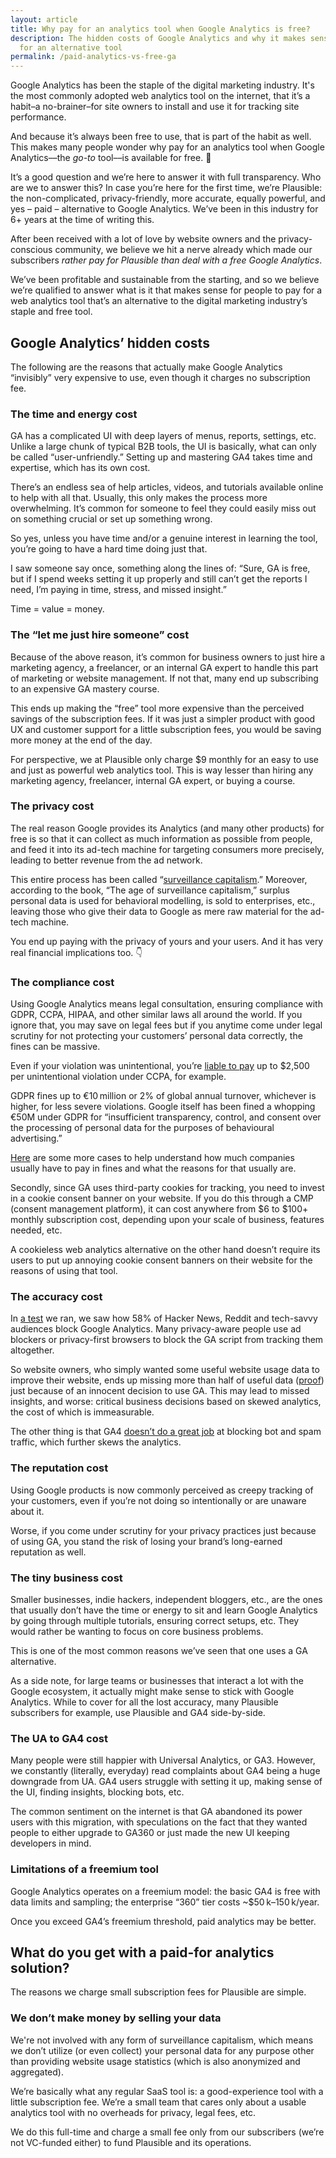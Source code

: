 ```yaml
---
layout: article
title: Why pay for an analytics tool when Google Analytics is free?
description: The hidden costs of Google Analytics and why it makes sense to pay
  for an alternative tool
permalink: /paid-analytics-vs-free-ga
---
```

Google Analytics has been the staple of the digital marketing industry. It's the most commonly adopted web analytics tool on the internet, that it’s a habit–a no-brainer–for site owners to install and use it for tracking site performance.

And because it’s always been free to use, that is part of the habit as well. This makes many people wonder why pay for an analytics tool when Google Analytics––the *go-to* tool––is available for free. 🤷

It’s a good question and we’re here to answer it with full transparency. Who are we to answer this? In case you’re here for the first time, we’re Plausible: the non-complicated, privacy-friendly, more accurate, equally powerful, and yes – paid – alternative to Google Analytics. We’ve been in this industry for 6+ years at the time of writing this.

After been received with a lot of love by website owners and the privacy-conscious community, we believe we hit a nerve already which made our subscribers *rather pay for Plausible than deal with a free Google Analytics*.

We’ve been profitable and sustainable from the starting, and so we believe we’re qualified to answer what is it that makes sense for people to pay for a web analytics tool that’s an alternative to the digital marketing industry’s staple and free tool.

## Google Analytics’ hidden costs

The following are the reasons that actually make Google Analytics “invisibly” very expensive to use, even though it charges no subscription fee.

### The time and energy cost

GA has a complicated UI with deep layers of menus, reports, settings, etc. Unlike a large chunk of typical B2B tools, the UI is basically, what can only be called “user-unfriendly.” Setting up and mastering GA4 takes time and expertise, which has its own cost.

There’s an endless sea of help articles, videos, and tutorials available online to help with all that. Usually, this only makes the process more overwhelming. It’s common for someone to feel they could easily miss out on something crucial or set up something wrong.

So yes, unless you have time and/or a genuine interest in learning the tool, you’re going to have a hard time doing just that.

I saw someone say once, something along the lines of: “Sure, GA is free, but if I spend weeks setting it up properly and still can’t get the reports I need, I’m paying in time, stress, and missed insight.”

Time = value = money.

### The “let me just hire someone” cost

Because of the above reason, it’s common for business owners to just hire a marketing agency, a freelancer, or an internal GA expert to handle this part of marketing or website management. If not that, many end up subscribing to an expensive GA mastery course.

This ends up making the “free” tool more expensive than the perceived savings of the subscription fees. If it was just a simpler product with good UX and customer support for a little subscription fees, you would be saving more money at the end of the day.

For perspective, we at Plausible only charge $9 monthly for an easy to use and just as powerful web analytics tool. This is way lesser than hiring any marketing agency, freelancer, internal GA expert, or buying a course.

### The privacy cost

The real reason Google provides its Analytics (and many other products) for free is so that it can collect as much information as possible from people, and feed it into its ad-tech machine for targeting consumers more precisely, leading to better revenue from the ad network.

This entire process has been called “[surveillance capitalism](https://en.wikipedia.org/wiki/Surveillance_capitalism).” Moreover, according to the book, “The age of surveillance capitalism,” surplus personal data is used for behavioral modelling, is sold to enterprises, etc., leaving those who give their data to Google as mere raw material for the ad-tech machine.

You end up paying with the privacy of yours and your users. And it has very real financial implications too. 👇

### The compliance cost

Using Google Analytics means legal consultation, ensuring compliance with GDPR, CCPA, HIPAA, and other similar laws all around the world. If you ignore that, you may save on legal fees but if you anytime come under legal scrutiny for not protecting your customers’ personal data correctly, the fines can be massive.

Even if your violation was unintentional, you’re [liable to pay](https://en.wikipedia.org/wiki/California_Consumer_Privacy_Act) up to $2,500 per unintentional violation under CCPA, for example.

GDPR fines up to €10 million or 2% of global annual turnover, whichever is higher, for less severe violations. Google itself has been fined a whopping €50M under GDPR for “insufficient transparency, control, and consent over the processing of personal data for the purposes of behavioural advertising.”

[Here](https://en.wikipedia.org/wiki/GDPR_fines_and_notices) are some more cases to help understand how much companies usually have to pay in fines and what the reasons for that usually are.

Secondly, since GA uses third-party cookies for tracking, you need to invest in a cookie consent banner on your website. If you do this through a CMP (consent management platform), it can cost anywhere from $6 to $100+ monthly subscription cost, depending upon your scale of business, features needed, etc.

A cookieless web analytics alternative on the other hand doesn’t require its users to put up annoying cookie consent banners on their website for the reasons of using that tool.

### The accuracy cost

In [a test](https://plausible.io/blog/google-analytics-adblockers-missing-data) we ran, we saw how 58% of Hacker News, Reddit and tech-savvy audiences block Google Analytics. Many privacy-aware people use ad blockers or privacy-first browsers to block the GA script from tracking them altogether.

So website owners, who simply wanted some useful website usage data to improve their website, ends up missing more than half of useful data ([proof](https://www.orbitmedia.com/blog/inaccurate-google-analytics-traffic-sources/)) just because of an innocent decision to use GA. This may lead to missed insights, and worse: critical business decisions based on skewed analytics, the cost of which is immeasurable.

The other thing is that GA4 [doesn’t do a great job](https://plausible.io/blog/testing-bot-traffic-filtering-google-analytics) at blocking bot and spam traffic, which further skews the analytics.

### The reputation cost

Using Google products is now commonly perceived as creepy tracking of your customers, even if you’re not doing so intentionally or are unaware about it.

Worse, if you come under scrutiny for your privacy practices just because of using GA, you stand the risk of losing your brand’s long-earned reputation as well.

### The tiny business cost

Smaller businesses, indie hackers, independent bloggers, etc., are the ones that usually don’t have the time or energy to sit and learn Google Analytics by going through multiple tutorials, ensuring correct setups, etc. They would rather be wanting to focus on core business problems.

This is one of the most common reasons we’ve seen that one uses a GA alternative.

As a side note, for large teams or businesses that interact a lot with the Google ecosystem, it actually might make sense to stick with Google Analytics. While to cover for all the lost accuracy, many Plausible subscribers for example, use Plausible and GA4 side-by-side.

### The UA to GA4 cost

Many people were still happier with Universal Analytics, or GA3. However, we constantly (literally, everyday) read complaints about GA4 being a huge downgrade from UA. GA4 users struggle with setting it up, making sense of the UI, finding insights, blocking bots, etc.

The common sentiment on the internet is that GA abandoned its power users with this migration, with speculations on the fact that they wanted people to either upgrade to GA360 or just made the new UI keeping developers in mind. 

### Limitations of a freemium tool

Google Analytics operates on a freemium model: the basic GA4 is free with data limits and sampling; the enterprise “360” tier costs ~$50 k–150 k/year.

Once you exceed GA4’s freemium threshold, paid analytics may be better.

## What do you get with a paid-for analytics solution?

The reasons we charge small subscription fees for Plausible are simple.

### We don’t make money by selling your data

We're not involved with any form of surveillance capitalism, which means we don’t utilize (or even collect) your personal data for any purpose other than providing website usage statistics (which is also anonymized and aggregated).

We’re basically what any regular SaaS tool is: a good-experience tool with a little subscription fee. We’re a small team that cares only about a usable analytics tool with no overheads for privacy, legal fees, etc. 

We do this full-time and charge a small fee only from our subscribers (we’re not VC-funded either) to fund Plausible and its operations.
